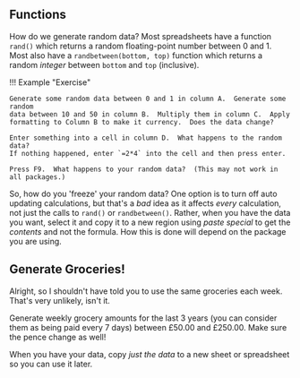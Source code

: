 ## Functions

How do we generate random data?  Most spreadsheets have a function `rand()`
which returns a random floating-point number between 0 and 1.  Most also have a
`randbetween(bottom, top)` function which returns a random *integer* between
`bottom` and `top` (inclusive).

!!! Example "Exercise"

    Generate some random data between 0 and 1 in column A.  Generate some random
    data between 10 and 50 in column B.  Multiply them in column C.  Apply
    formatting to Column B to make it currency.  Does the data change?
    
    Enter something into a cell in column D.  What happens to the random data?
    If nothing happened, enter `=2*4` into the cell and then press enter.
    
    Press F9.  What happens to your random data?  (This may not work in all packages.)
    
So, how do you 'freeze' your random data?  One option is to turn off auto
updating calculations, but that's a *bad* idea as it affects *every*
calculation, not just the calls to `rand()` or `randbetween()`.  Rather, when
you have the data you want, select it and copy it to a new region using *paste
special* to get the *contents* and not the formula.  How this is done will
depend on the package you are using.

## Generate Groceries!

Alright, so I shouldn't have told you to use the same groceries each week.
That's very unlikely, isn't it.

Generate weekly grocery amounts for the last 3 years (you can consider them as
being paid every 7 days) between £50.00 and £250.00.  Make sure the pence change
as well!

When you have your data, copy *just the data* to a new sheet or spreadsheet so
you can use it later.
